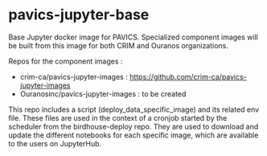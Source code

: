 # pavics-jupyter-base
Base Jupyter docker image for PAVICS.
Specialized component images will be built from this image for both CRIM and Ouranos
organizations.

Repos for the component images :
* crim-ca/pavics-jupyter-images : https://github.com/crim-ca/pavics-jupyter-images
* Ouranosinc/pavics-jupyter-images : to be created

This repo includes a script (deploy_data_specific_image) and its related env file. These files are used in the context
of a cronjob started by the scheduler from the birdhouse-deploy repo. They are used to download and update the 
different notebooks for each specific image, which are available to the users on JupyterHub.
